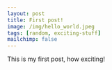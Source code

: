 ```yaml
---
layout: post
title: First post!
image: /img/hello_world.jpeg
tags: [random, exciting-stuff]
mailchimp: false
---
```


This is my first post, how exciting!
